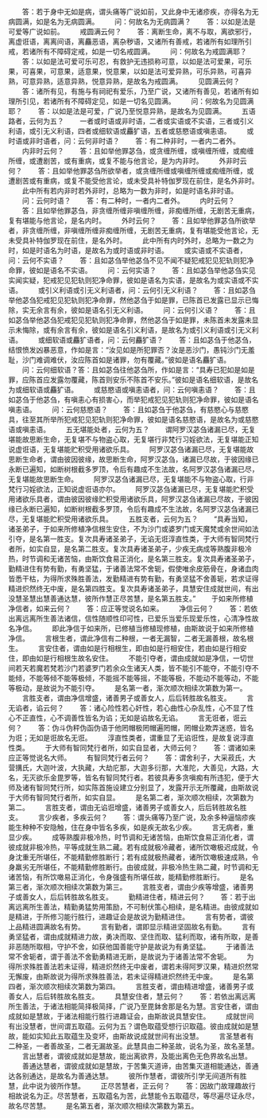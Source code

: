 <!-- { "loadSidebar": true } -->
　　答：若于身中无如是病，谓头痛等广说如前，又此身中无诸疹疾，亦得名为无病圆满，如是名为无病圆满。
　　问：何故名为无病圆满？
　　答：以如是法是可爱等广说如前。
　　戒圆满云何？
　　答：离断生命，离不与取，离欲邪行，离虚诳语，离离间语，离麤恶语，离杂秽语，又诸所有善戒，若诸所有如理所引戒，若诸所有不障碍定戒，如是一切名戒圆满。
　　问：何故名为戒圆满耶？
　　答：以如是法可爱可乐可忍，有救护无违损称可意，以如是法可爱果，可乐果，可喜果，可意果，适意果，悦意果，以如是法可爱异熟，可乐异熟，可喜异熟，可意异熟，适意异熟，悦意异熟，是故名为戒圆满。
　　见圆满云何？
　　答：诸所有见，有施与有祠祀有爱乐，乃至广说，又诸所有善见，若诸所有如理所引见，若诸所有不障碍定见，如是一切名见圆满。
　　问：何故名为见圆满耶？
　　答：以如是法是可爱，广说乃至悦意异熟，是故名为见圆满。
　　五语路者，云何为五？
　　一者或时语或非时语，二者或实语或不实语，三者或引义利语，或引无义利语，四者或细软语或麤犷语，五者或慈愍语或嗔恚语。
　　或时语或非时语者，问：云何非时语？
　　答：有二种非时，一者内二者外。
　　内非时云何？
　　答：且如举他罪苾刍，或贪缠所缠，或嗔缠所缠，或痴缠所缠，或遭剧苦，或有重病，或复不能与他言论，是为内非时。
　　外非时云何？
　　答：且如举他罪苾刍所欲举者，或贪缠所缠或嗔缠所缠或痴缠所缠，或遭剧苦或有重病，或复不能受他言论，或未受具补特伽罗现在前住，是名外非时。
　　此中所有若内非时若外非时，总略为一数为非时，如是时语名非时语。
　　问：云何时语？
　　答：有二种时，一者内二者外。
　　内时云何？
　　答：且如举他罪苾刍，非贪缠所缠非嗔缠所缠，非痴缠所缠，无剧苦无重病，复有堪能与他言论，是名内时。
　　外时云何？
　　答：且如举他罪苾刍所欲举者，非贪缠所缠，非嗔缠所缠非痴缠所缠，无剧苦无重病，复有堪能受他言论，无未受具补特伽罗现在前住，是名外时。
　　此中所有内时外时，总略为一数之为时，如是时语名为时语，是故名为或时语或非时语。
　　或实语或不实语者，问：云何不实语？
　　答：且如苾刍举他苾刍不见不闻不疑犯戒犯见犯轨则犯净命罪，彼如是语名不实语。
　　问：云何实语？
　　答：且如苾刍举他苾刍实见实闻实疑，犯戒犯见犯轨则犯净命罪，彼如是语名为实语，是故名为或实语或不实语。
　　或引义利语或引无义利语者，问：云何引无义利语？
　　答：且如苾刍举他苾刍犯戒犯见犯轨则犯净命罪，然他苾刍于如是罪，已陈首已发露已显示已悔除，实无余言有余，彼如是语名引无义利语。
　　问：云何引义语？
　　答：且如苾刍举他苾刍犯戒犯见犯轨则犯净命罪，然他苾刍于如是罪，未陈首未发露未显示未悔除，或有余言有余，彼如是语名引义利语，是故名为或引义利语或引无义利语。
　　或细软语或麤犷语者，问：云何麤犷语？
　　答：且如苾刍于他苾刍，结恨愤发凶暴恶意，作如是言：“汝见如是所犯罪否？汝是恶沙门，愚钝沙门无羞耻，沙门难调难伏，汝应陈首如是诸罪，勿有覆藏。”彼如是语名麤犷语。
　　问：云何细软语？答：且如苾刍往他苾刍所，作如是言：“具寿已犯如是如是罪，应陈首应发露勿覆藏，陈首则安乐不陈首不安乐。”彼如是语名细软语，是故名为或细软语或麤犷语。
　　或慈愍语或嗔恚语者，问：云何嗔恚语？
　　答：且如苾刍于他苾刍，有嗔恚心有损害心，而举犯戒犯见犯轨则犯净命罪，彼如是语名嗔恚语。
　　问：云何慈愍语？
　　答：且如苾刍于他苾刍，有慈愍心与慈愍具，往至其所举所犯戒犯见犯轨则犯净命罪，彼如是语名慈愍语，是故名为或慈愍语或嗔恚语。
　　五无堪能处者，云何为五？
　　谓阿罗汉苾刍诸漏已尽，无复堪能故思断生命，无复堪不与物盗心取，无复堪行非梵行习婬欲法，无复堪能正知说虚诳语，无复堪能贮积受用诸欲乐具。
　　阿罗汉苾刍诸漏已尽，无复堪能故思断生命者，谓由彼因彼缘，故思断生命，阿罗汉苾刍，诸漏已尽故，于彼因缘已永断已遍知，如断树根截多罗顶，令后有趣成不生法故，名阿罗汉苾刍诸漏已尽，无复堪能故思断生命。
　　阿罗汉苾刍诸漏已尽，无复堪能不与物盗心取，行非梵行习婬欲法，正知说虚诳语亦尔。
　　阿罗汉苾刍诸漏已尽，无复堪能贮积受用诸欲乐具者，谓由彼因彼缘贮积受用诸欲乐具，阿罗汉苾刍诸漏已尽故，于彼因缘已永断已遍知，如断树根截多罗顶，令后有趣成不生法故，名阿罗汉苾刍诸漏已尽，无复堪能贮积受用诸欲乐具。
　　五胜支者，云何为五？
　　“具寿当知，诸圣弟子，于如来所修植净信根生安住，不为沙门或婆罗门或天魔梵或余世间如法引夺，是名第一胜支。复次具寿诸圣弟子，无谄无诳淳直性类，于大师有智同梵行者所，如实自显，是名第二胜支。复次具寿诸圣弟子，少疾无病成等熟腹非极冷热，时节调和无诸苦恼，由斯饮食易正消化，是名第三胜支。复次具寿诸圣弟子，勤精进住有势有勤，有勇坚猛，于诸善法常不舍轭，假使唯余皮筋骨在，身诸血肉皆悉干枯，为得所求殊胜善法，发勤精进有势有勤，有勇坚猛不舍善轭，若求证得精进炽然终无中废，是名第四胜支。复次具寿诸圣弟子，具慧安住成就世间，有出没慧圣慧出慧善通达慧，彼所作慧正尽苦慧，是名第五胜支。”
　　于如来所修植净信者，如来云何？
　　答：应正等觉说名如来。
　　净信云何？
　　答：若依出离远离所生善法诸信，信性随顺性印可性，已爱乐当爱乐现爱乐性，心清净性故名净信。
　　即此净信于如来所，已修植当修植现修植，由斯故说于如来所修植净信。
　　言根生者，谓此净信有二种根，一者无漏智，二者无漏善根，故名根生。
　　言安住者，谓由如是行相根生，即由如是行相安住，若由如是行相安住，即由如是行相根生故名安住。
　　不能引夺者，谓由成就如是净信，一切世间若天若魔若梵若沙门若婆罗门若余众生诸天人类，皆不能引不能夺，不能引夺不能倾，不能等倾不能等极倾，不能摇不能等摇，不能等极，不能动不能等动，不能等极动，是故说为不能引夺。
　　是名第一者，渐次顺次相续次第数为第一。
　　言胜支者，谓由净信增盛，诸善男子或善女人，后后转胜故名胜支。
　　言无谄者，谄云何？
　　答：诸心险性若心奸性，若心曲性心杂乱性，心不显了性心不正直性，心不调善性皆名为谄；无如是谄故名无谄。
　　言无诳者，诳云何？
　　答：伪斗伪秤伪函伪语于他罔帽极罔帽遍罔帽，罔帽业欺弄迷惑，皆名为诳；无如是诳故名无诳。
　　淳直性类者，谓重显了无谄诳性，是故复说淳直性类。
　　于大师有智同梵行者所，如实自显者，大师云何？
　　答：谓诸如来应正等觉说名大师。
　　有智同梵行者云何？
　　答：谓舍利子，大采菽氏，大营搆氏，大迦叶波，大执藏，大劫庀那，大迦多衍那，大准陀，大善见，大路，大名，无灭欲乐金毘罗等，皆名有智同梵行者。若彼具寿多贪嗔痴有所违犯，便于大师及诸有智同梵行所，如实陈首施设建立分别显了，发露开示无所覆藏，由斯故说于大师有智同梵行者所，如实自显。
　　是名第二者，渐次顺次相续，次第数为第二。
　　言胜支者，谓由无谄诳增盛，诸善男子或善女人，后后转胜故名胜支。
　　言少疾者，多疾云何？
　　答：谓头痛等乃至广说，及余多种逼恼疹疾能生种种不安隐触，住在身中皆名多疾，如是疾无故名少疾。
　　言无病者，重显少疾。
　　成等熟腹非极冷热，时节调和无诸苦恼，由斯饮食易正消化者，谓彼成就非极冷热，平等成就生熟二藏。若有成就极冷藏者，诸所饮噉极迟成就，令身沈重无所堪任，不能精勤修胜断行；若有成就极热藏者，诸所饮噉极速成熟，令身羸劣无所堪任，不能精勤修胜断行。由彼成就，非极冷热生熟二藏，时节调和无诸苦恼，有所饮噉易正消化，令身强盛有所堪任故，能精勤修胜断行。
　　是名第三者，渐次顺次相续次第数为第三。
　　言胜支者，谓由少疾等增盛，诸善男子或善女人，后后转胜故名胜支。
　　勤精进住者，精进云何？
　　答：若于出离远离所生善法，精勤勇猛势用策励，不可制伏策心相续，是名精进。由彼成就如是精进，于所修习能行胜行，进趣证会是故说为勤精进住。
　　言有势者，谓彼上品精进圆满故名有势。
　　言有勤者，谓即显示精进坚固故名有勤。
　　言有勇坚猛者，谓由成就精进力故，勇决而取、坚住而取、猛利而取，诸有所取，是善非恶随所取相，守护不舍，如获他国善能守护是故说为有勇坚猛。
　　于诸善法常不舍轭者，谓于善法不舍勤勇精进无断，是故说为于诸善法常不舍轭。
　　为得所求殊胜善法若未证得，精进炽然终无中废者，谓若未得阿罗汉果，精进炽然常无懈废，由斯故说为得所求殊胜善法，若未证得精进炽然终无中废。
　　是名第四者，渐次顺次相续次第数为第四。
　　言胜支者，谓由精进增盛，诸善男子或善女人，后后转胜故名胜支。
　　具慧安住者，慧云何？
　　答：若依出离远离所生善法，于诸法相能简择极简择，广说乃至毘鉢舍那是名为慧。言安住者，谓由成就如是慧故，于诸法相能行胜行进趣证会，由斯故说具慧安住。
　　成就世间有出没慧者，世间谓五取蕴。云何为五？谓色取蕴受想行识取蕴。彼由成就如是慧故，能如实知此五取蕴生及变坏，由斯故说成就世间有出没慧。
　　言圣慧者有二种圣，一者善故圣，二者无漏故圣。此慧具由二种圣故，说名为圣，故名圣慧。
　　言出慧者，谓彼成就如是慧故，能出离欲界，及能出离色无色界故名出慧。
　　善通达慧者，谓彼成就如是慧故，于苦集灭道谛，由苦集灭道相能通达，善通达各别通达，是故名为善通达慧。
　　彼所作慧者，谓彼所引学无间道所有胜慧，此中说为彼所作慧。
　　正尽苦慧者，正云何？
　　答：因故门故理趣故行相故说名为正。尽苦慧者，五取蕴名为苦，此慧能令五取蕴尽，等尽遍尽证永尽，故名尽苦慧。
　　是名第五者，渐次顺次相续次第数为第五。
